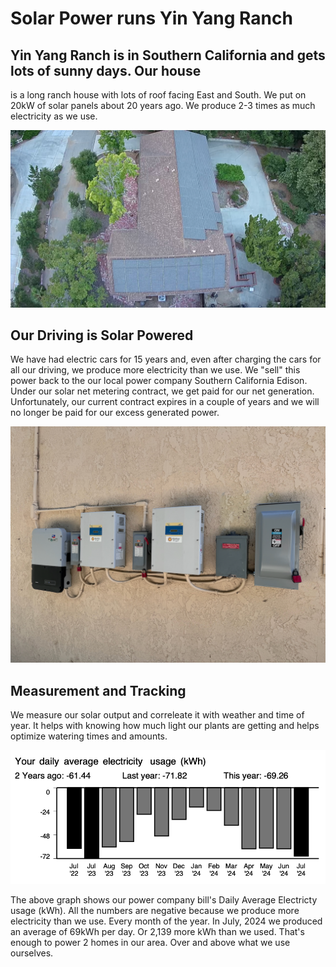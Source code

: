 # Solar Power runs Yin Yang Ranch

## Yin Yang Ranch is in Southern California and gets lots of sunny days. Our house
is a long ranch house with lots of roof facing East and South. We put on 20kW of
solar panels about 20 years ago. We produce 2-3 times as much electricity as we 
use. 

![Solar panels](../images/solar-panels.jpeg)

## Our Driving is Solar Powered

We have had electric cars for 15 years and, even after charging the cars for all
our driving, we produce more electricity than we use. We "sell" this power back
to the our local power company Southern California Edison. Under our solar 
net metering contract, we get paid for our net generation. Unfortunately, our
current contract expires in a couple of years and we will no longer be paid for 
our excess generated power. 

![Solar Inverters](../images/solar-inverters.jpeg)

## Measurement and Tracking

We measure our solar output and correleate it with weather and time of year. 
It helps with knowing how much light our plants are getting and helps
optimize watering times and amounts.

![Solar Generation Graph](../images/solar-net-negative-graph.png)

The above graph shows our power company bill's Daily Average Electricty usage (kWh).
All the numbers are negative because we produce more electricity than we use. 
Every month of the year. In July, 2024 we produced an average of 69kWh per day.
Or 2,139 more kWh than we used. That's enough to power 2 homes in our area. 
Over and above what we use ourselves.
